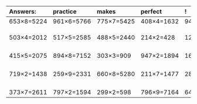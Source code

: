 | Answers: | practice | makes | perfect | ! |
| :--- | :--- | :--- | :--- | :--- |
| 653×8=5224 | 961×6=5766 | 775×7=5425 | 408×4=1632 | 941×2=1882 | 
|   |   |   |   |   | 
|   |   |   |   |   | 
|   |   |   |   |   | 
| 503×4=2012 | 517×5=2585 | 488×5=2440 | 214×2=428 | 124×2=248 | 
|   |   |   |   |   | 
|   |   |   |   |   | 
|   |   |   |   |   | 
|   |   |   |   |   | 
| 415×5=2075 | 894×8=7152 | 303×3=909 | 947×2=1894 | 163×9=1467 | 
|   |   |   |   |   | 
|   |   |   |   |   | 
|   |   |   |   |   | 
|   |   |   |   |   | 
| 719×2=1438 | 259×9=2331 | 660×8=5280 | 211×7=1477 | 287×5=1435 | 
|   |   |   |   |   | 
|   |   |   |   |   | 
|   |   |   |   |   | 
|   |   |   |   |   | 
| 373×7=2611 | 797×2=1594 | 299×2=598 | 796×9=7164 | 641×3=1923 | 
